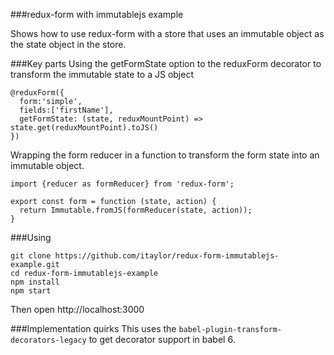 ###redux-form with immutablejs example

Shows how to use redux-form with a store that uses an immutable object as the state object in the store.

###Key parts
Using the getFormState option to the reduxForm decorator to transform the immutable state to a JS object
```
@reduxForm({
  form:'simple',
  fields:['firstName'],
  getFormState: (state, reduxMountPoint) => state.get(reduxMountPoint).toJS()
})
```

Wrapping the form reducer in a function to transform the form state into an immutable object.

```
import {reducer as formReducer} from 'redux-form';

export const form = function (state, action) {
  return Immutable.fromJS(formReducer(state, action));
}
```

###Using
```
git clone https://github.com/itaylor/redux-form-immutablejs-example.git
cd redux-form-immutablejs-example
npm install
npm start
```
Then open http://localhost:3000

###Implementation quirks
This uses the `babel-plugin-transform-decorators-legacy` to get decorator support in babel 6.
